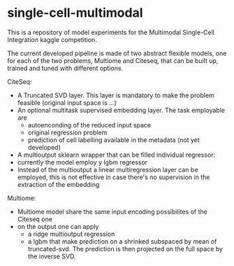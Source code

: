 # single-cell-multimodal

This is a repository of model experiments for the Multimodal Single-Cell Integration kaggle competition.

The current developed pipeline is made of two abstract flexible models, 
one for each of the two problems, Multiome and Citeseq, that can be built up, trained and tuned with different options.

CiteSeq:
 - A Truncated SVD layer. This layer is mandatory to make the problem feasible (original input space is ...)
 - An optional multitask supervised embedding layer. The task employable are
   - autoenconding of the reduced input space
   - original regression problem
   - prediction of cell labelling available in the metadata (not yet developed)
 - A multioutput sklearn wrapper that can be filled individual regressor:
  - currently the model employ y lgbm regressor
 - Instead of the multioutput a linear multiregression layer can be employed, this is not effective in case there's no supervision in the extraction of the embedding

Multiome:
 - Multiome model share the same input encoding possibilites of the Citeseq one
 - on the output one can apply
   - a ridge multioutput regression
   - a lgbm that make prediction on a shrinked subspaced by mean of truncated-svd. The prediction is then projected on the full space by the inverse SVD.
